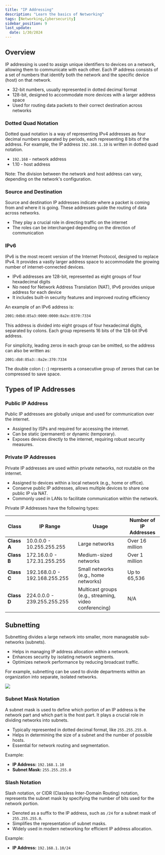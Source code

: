 ```yaml
---
title: "IP Addressing"
description: "Learn the basics of Networking"
tags: [Networking,Cybersecurity]
sidebar_position: 9
last_update:
  date: 1/30/2024
---
```



## Overview

IP addressing is used to assign unique identifiers to devices on a network, allowing them to communicate with each other. Each IP address consists of a set of numbers that identify both the network and the specific device (host) on that network.

- 32-bit numbers, usually represented in dotted decimal format
- 128-bit, designed to accommodate more devices with a larger address space
- Used for routing data packets to their correct destination across networks

### Dotted Quad Notation

Dotted quad notation is a way of representing IPv4 addresses as four decimal numbers separated by periods, each representing 8 bits of the address. For example, the IP address `192.168.1.10` is written in dotted quad notation.

- `192.168` - network address
- 1.10 - host address

Note: The division between the network and host address can vary, depending on the network's configuration.

### Source and Destination

Source and destination IP addresses indicate where a packet is coming from and where it is going. These addresses guide the routing of data across networks.

- They play a crucial role in directing traffic on the internet
- The roles can be interchanged depending on the direction of communication

### IPv6

IPv6 is the most recent version of the Internet Protocol, designed to replace IPv4. It provides a vastly larger address space to accommodate the growing number of internet-connected devices.

- IPv6 addresses are 128-bit, represented as eight groups of four hexadecimal digits
- No need for Network Address Translation (NAT), IPv6 provides unique address for each device
- It includes built-in security features and improved routing efficiency

An example of an IPv6 address is:

```bash 
2001:0db8:85a3:0000:0000:8a2e:0370:7334
```

This address is divided into eight groups of four hexadecimal digits, separated by colons. Each group represents 16 bits of the 128-bit IPv6 address. 

For simplicity, leading zeros in each group can be omitted, so the address can also be written as:

`2001:db8:85a3::8a2e:370:7334`

The double colon (`::`) represents a consecutive group of zeroes that can be compressed to save space.


## Types of IP Addresses 

### Public IP Address

Public IP addresses are globally unique and used for communication over the internet.

- Assigned by ISPs and required for accessing the internet.
- Can be static (permanent) or dynamic (temporary).
- Exposes devices directly to the internet, requiring robust security measures.

### Private IP Addresses

Private IP addresses are used within private networks, not routable on the internet.

- Assigned to devices within a local network (e.g., home or office).
- Conserve public IP addresses, allows multiple devices to share one public IP via NAT.
- Commonly used in LANs to facilitate communication within the network.

Private IP Addresses have the following types:

| **Class**     | **IP Range**                  | **Usage**                             | **Number of IP Addresses**       |
|---------------|-------------------------------|---------------------------------------|----------------------------------|
| **Class A**   | 10.0.0.0 - 10.255.255.255     | Large networks                        | Over 16 million                  |
| **Class B**   | 172.16.0.0 - 172.31.255.255   | Medium-sized networks                 | Over 1 million                   |
| **Class C**   | 192.168.0.0 - 192.168.255.255 | Small networks (e.g., home networks)  | Up to 65,536                  |
| **Class D**   | 224.0.0.0 - 239.255.255.255   | Multicast groups (e.g., streaming, video conferencing) | N/A |



## Subnetting

Subnetting divides a large network into smaller, more manageable sub-networks (subnets).

- Helps in managing IP address allocation within a network.
- Enhances security by isolating network segments.
- Optimizes network performance by reducing broadcast traffic.

For example, subnetting can be used to divide departments within an organization into separate, isolated networks.

![](/img/docs/networking-basics-ip-addressinggggg-subnetting.png)


### Subnet Mask Notation

A subnet mask is used to define which portion of an IP address is the network part and which part is the host part. It plays a crucial role in dividing networks into subnets.

- Typically represented in dotted decimal format, like `255.255.255.0`.
- Helps in determining the size of a subnet and the number of possible hosts.
- Essential for network routing and segmentation.

Example:

- **IP Address:** `192.168.1.10`
- **Subnet Mask:** `255.255.255.0`

### Slash Notation

Slash notation, or CIDR (Classless Inter-Domain Routing) notation, represents the subnet mask by specifying the number of bits used for the network portion.

- Denoted as a suffix to the IP address, such as `/24` for a subnet mask of `255.255.255.0`.
- Simplifies the representation of subnet masks.
- Widely used in modern networking for efficient IP address allocation.

Example:

- **IP Address:** `192.168.1.10/24`